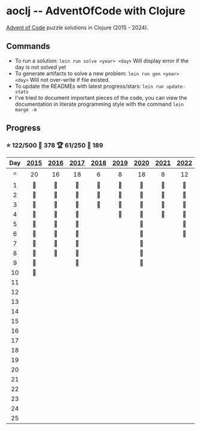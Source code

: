 # aoclj -- AdventOfCode with Clojure

[Advent of Code](http://www.adventofcode.com) puzzle solutions in Clojure (2015 - 2024).

## Commands

* To run a solution: `lein run solve <year> <day>` Will display error if the day is not solved yet
* To generate artifacts to solve a new problem:  `lein run gen <year> <day>` Will not over-write if file existed.
* To update the READMEs with latest progress/stars: `lein run update-stats`
* I've tried to document important pieces of the code, you can
view the documentation in literate programming style with the command `lein marge -m`

## Progress
### :star: 122/500 :dart: 378 :trophy: 61/250 :dart: 189

| Day | [2015](src/aoclj/year_2015) | [2016](src/aoclj/year_2016) | [2017](src/aoclj/year_2017) | [2018](src/aoclj/year_2018) | [2019](src/aoclj/year_2019) | [2020](src/aoclj/year_2020) | [2021](src/aoclj/year_2021) | [2022](src/aoclj/year_2022) | [2023](src/aoclj/year_2023) | [2024](src/aoclj/year_2024) |
|:---:|:-:|:-:|:-:|:-:|:-:|:-:|:-:|:-:|:-:|:-:|
| :star: | 20 | 16 | 18 | 6 | 8 | 18 | 8 | 12 | 8 | 8 |
| 1 | :1st_place_medal: | :1st_place_medal: | :1st_place_medal: | :1st_place_medal: | :1st_place_medal: | :1st_place_medal: | :1st_place_medal: | :1st_place_medal: | :1st_place_medal: | :1st_place_medal: |
| 2 | :1st_place_medal: | :1st_place_medal: | :1st_place_medal: | :1st_place_medal: | :1st_place_medal: | :1st_place_medal: | :1st_place_medal: | :1st_place_medal: | :1st_place_medal: | :1st_place_medal: |
| 3 | :1st_place_medal: | :1st_place_medal: | :1st_place_medal: | :1st_place_medal: | :1st_place_medal: | :1st_place_medal: | :1st_place_medal: | :1st_place_medal: | :1st_place_medal: | :1st_place_medal: |
| 4 | :1st_place_medal: | :1st_place_medal: | :1st_place_medal: |   | :1st_place_medal: | :1st_place_medal: | :1st_place_medal: | :1st_place_medal: | :1st_place_medal: | :1st_place_medal: |
| 5 | :1st_place_medal: | :1st_place_medal: | :1st_place_medal: |   |   | :1st_place_medal: |   | :1st_place_medal: |   |   |
| 6 | :1st_place_medal: | :1st_place_medal: | :1st_place_medal: |   |   | :1st_place_medal: |   | :1st_place_medal: |   |   |
| 7 | :1st_place_medal: | :1st_place_medal: | :1st_place_medal: |   |   | :1st_place_medal: |   |   |   |   |
| 8 | :1st_place_medal: | :1st_place_medal: | :1st_place_medal: |   |   | :1st_place_medal: |   |   |   |   |
| 9 | :1st_place_medal: |   | :1st_place_medal: |   |   | :1st_place_medal: |   |   |   |   |
| 10 | :1st_place_medal: |   |   |   |   |   |   |   |   |   |
| 11 |   |   |   |   |   |   |   |   |   |   |
| 12 |   |   |   |   |   |   |   |   |   |   |
| 13 |   |   |   |   |   |   |   |   |   |   |
| 14 |   |   |   |   |   |   |   |   |   |   |
| 15 |   |   |   |   |   |   |   |   |   |   |
| 16 |   |   |   |   |   |   |   |   |   |   |
| 17 |   |   |   |   |   |   |   |   |   |   |
| 18 |   |   |   |   |   |   |   |   |   |   |
| 19 |   |   |   |   |   |   |   |   |   |   |
| 20 |   |   |   |   |   |   |   |   |   |   |
| 21 |   |   |   |   |   |   |   |   |   |   |
| 22 |   |   |   |   |   |   |   |   |   |   |
| 23 |   |   |   |   |   |   |   |   |   |   |
| 24 |   |   |   |   |   |   |   |   |   |   |
| 25 |   |   |   |   |   |   |   |   |   |   |
